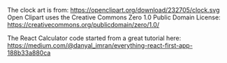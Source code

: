 
The clock art is from: https://openclipart.org/download/232705/clock.svg
Open Clipart uses the Creative Commons Zero 1.0 Public Domain License: https://creativecommons.org/publicdomain/zero/1.0/

The React Calculator code started from a great tutorial here:
https://medium.com/@danyal_imran/everything-react-first-app-188b33a880ca

